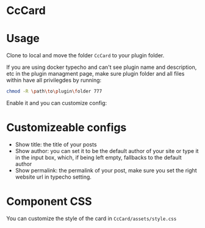 # CcCard

# Usage
Clone to local and move the folder `CcCard` to your plugin folder.

If you are using docker typecho and can't see plugin name and description, etc in the plugin managment page, make sure plugin folder and all files within have all privilegdes by running:

```bash
chmod -R \path\to\plugin\folder 777
```

Enable it and you can customize config:

# Customizeable configs
- Show title: the title of your posts
- Show author: you can set it to be the default author of your site or type it in the input box, which, if being left empty, fallbacks to the default author
- Show permalink: the permalink of your post, make sure you set the right website url in typecho setting.

# Component CSS
You can customize the style of the card in `CcCard/assets/style.css`